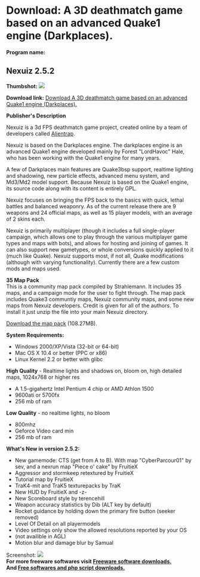 # Download: A 3D deathmatch game based on an advanced Quake1 engine (Darkplaces).

**Program name:**

## Nexuiz 2.5.2

  
**Thumbshot:** ![](http://www.freewarefiles.com/screenshot/nexuiz2_md.jpg)   
  
**Download link:** [Download A 3D deathmatch game based on an advanced Quake1 engine (Darkplaces).](http://freesoftwares.boysofts.com/Nexuiz_program_22213.html)  
  


**Publisher's Description**  
  


Nexuiz is a 3d FPS deathmatch game project, created online by a team of developers called [Alientrap](http://www.alientrap.org/). 

Nexuiz is based on the Darkplaces engine. The darkplaces engine is an advanced Quake1 engine developed mainly by Forest "LordHavoc" Hale, who has been working with the Quake1 engine for many years. 

A few of Darkplaces main features are Quake3bsp support, realtime lighting and shadowing, new particle effects, advanced menu system, and Md3/Md2 model support. Because Nexuiz is based on the Quake1 engine, its source code along with its content is entirely GPL. 

Nexuiz focuses on bringing the FPS back to the basics with quick, lethal battles and balanced weaponry. As of the current release there are 9 weapons and 24 official maps, as well as 15 player models, with an average of 2 skins each.

Nexuiz is primarily multiplayer (though it includes a full single-player campaign, which allows one to play through the various multiplayer game types and maps with bots), and allows for hosting and joining of games. It can also support new gametypes, or whole conversions quickly applied to it (much like Quake). Nexuiz supports most, if not all, Quake modifications (although with varying functionality). Currently there are a few custom mods and maps used.

**35 Map Pack**  
This is a community map pack compiled by Strahlemann. It includes 35 maps, and a campaign mode for the user to fight through. The map pack includes Quake3 communtiy maps, Nexuiz community maps, and some new maps from Nexuiz developers. Credit is given for all of the authors. To install it just unzip the file into your main Nexuiz directory. 

[Download the map pack](http://downloads.sourceforge.net/nexuiz/nexmappack_r2.zip) (108.27MB).

**System Requirements:**

  * Windows 2000/XP/Vista (32-bit or 64-bit) 
  * Mac OS X 10.4 or better (PPC or x86) 
  * Linux Kernel 2.2 or better with glibc 

**High Quality** \- Realtime lights and shadows on, bloom on, high detailed maps, 1024x768 or higher res

  * A 1.5-gigahertz Intel Pentium 4 chip or AMD Athlon 1500 
  * 9600ati or 5700fx 
  * 256 mb of ram 

**Low Quality** \- no realtime lights, no bloom

  * 800mhz 
  * Geforce Video card min 
  * 256 mb of ram 

**What's New in version 2.5.2:**

  * New gamemode: CTS (get from A to B). With map "CyberParcour01" by sev, and a nexrun map "Piece o' cake" by FruitieX 
  * Aggressor and stormkeep retextured by FruitieX 
  * Tutorial map by FruitieX 
  * TraK4-mit and TraK5 texturepacks by TraK 
  * New HUD by FruitieX and -z- 
  * New Scoreboard style by terencehill 
  * Weapon accuracy statistics by Dib (ALT key by default) 
  * Rocket guidance by holding down the primary fire button (seeker removed) 
  * Level Of Detail on all playermodels 
  * Video settings only show the allowed resolutions reported by your OS 
  * (not availible in AGL) 
  * Motion blur and damage blur by Samual 

  
  
Screenshot: ![](http://www.freewarefiles.com/screenshot/nexuiz2.jpg)   
**For more freeware softwares visit [Freeware software downloads.](http://freesoftwares.boysofts.com/)**   
**And [Free softwares and php script downloads.](http://www.boysofts.com/)**
